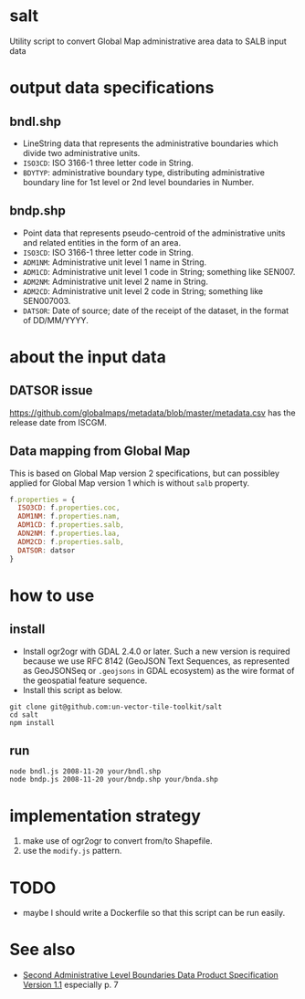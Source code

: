 # salt
Utility script to convert Global Map administrative area data to SALB input data

# output data specifications
## bndl.shp
- LineString data that represents the administrative boundaries which divide two administrative units.
- `ISO3CD`: ISO 3166-1 three letter code in String.
- `BDYTYP`: administrative boundary type, distributing administrative boundary line for 1st level or 2nd level boundaries in Number.

## bndp.shp
- Point data that represents pseudo-centroid of the administrative units and related entities in the form of an area.
- `ISO3CD`: ISO 3166-1 three letter code in String.
- `ADM1NM`: Administrative unit level 1 name in String.
- `ADM1CD`: Administrative unit level 1 code in String; something like SEN007.
- `ADM2NM`: Administrative unit level 2 name in String.
- `ADM2CD`: Administrative unit level 2 code in String; something like SEN007003.
- `DATSOR`: Date of source; date of the receipt of the dataset, in the format of DD/MM/YYYY.

# about the input data
## DATSOR issue
https://github.com/globalmaps/metadata/blob/master/metadata.csv has the release date from ISCGM.

## Data mapping from Global Map
This is based on Global Map version 2 specifications, but can possibley applied for Global Map version 1 which is without `salb` property. 

```javascript
f.properties = {
  ISO3CD: f.properties.coc,
  ADM1NM: f.properties.nam,
  ADM1CD: f.properties.salb,
  ADN2NM: f.properties.laa,
  ADM2CD: f.properties.salb,
  DATSOR: datsor
}
```

# how to use
## install
- Install ogr2ogr with GDAL 2.4.0 or later. Such a new version is required because we use RFC 8142 (GeoJSON Text Sequences, as represented as GeoJSONSeq or `.geojsons` in GDAL ecosystem) as the wire format of the geospatial feature sequence. 
- Install this script as below.

```console
git clone git@github.com:un-vector-tile-toolkit/salt
cd salt
npm install
```

## run
```console
node bndl.js 2008-11-20 your/bndl.shp
node bndp.js 2008-11-20 your/bndp.shp your/bnda.shp
```

# implementation strategy
1. make use of ogr2ogr to convert from/to Shapefile.
2. use the `modify.js` pattern.

# TODO
- maybe I should write a Dockerfile so that this script can be run easily.

# See also
- [Second Administrative Level Boundaries Data Product Specification Version 1.1](https://www.unsalb.org/sites/default/files/wysiwyg_uploads/docs_uploads/SALB_DataProductSpecification_v1.1.pdf) especially p. 7
